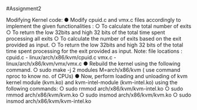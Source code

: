 #Assignment2

Modifying Kernel code:
● Modify cpuid.c and vmx.c files accordingly to implement the given functionalities :
  ○ To calculate the total number of exits
  ○ To return the low 32bits and high 32 bits of the total time spent
    processing all exits
  ○ To calculate the number of exits based on the exit provided as
    input.
  ○ To return the low 32bits and high 32 bits of the total time spent
    processing for the exit provided as input.
Note: file locations : cpuid.c - linux/arch/x86/kvm/cpuid.c
vmx.c - linux/arch/x86/kvm/vmx/vmx.c
● Rebuild the kernel using the following command.
○ sudo make -j 2 modules M=arch/x86/kvm ( use command nproc
to know no. of CPUs)
● Now, perform loading and unloading of kvm kernel module (kvm.ko)
and kvm-intel-module (kvm-intel.ko) using the following commands:
○ sudo rmmod arch/x86/kvm/kvm-intel.ko
○ sudo rmmod arch/x86/kvm/kvm.ko
○ sudo insmod arch/x86/kvm/kvm.ko
○ sudo insmod arch/x86/kvm/kvm-intel.ko
